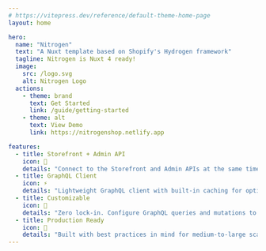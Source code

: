 ```yaml
---
# https://vitepress.dev/reference/default-theme-home-page
layout: home

hero:
  name: "Nitrogen"
  text: "A Nuxt template based on Shopify's Hydrogen framework"
  tagline: Nitrogen is Nuxt 4 ready!
  image:
    src: /logo.svg
    alt: Nitrogen Logo
  actions:
    - theme: brand
      text: Get Started
      link: /guide/getting-started
    - theme: alt
      text: View Demo
      link: https://nitrogenshop.netlify.app

features:
  - title: Storefront + Admin API
    icon: 💎
    details: "Connect to the Storefront and Admin APIs at the same time. No third-party module used."
  - title: GraphQL Client
    icon: ⚡
    details: "Lightweight GraphQL client with built-in caching for optimized performance."
  - title: Customizable
    icon: 🧩
    details: "Zero lock-in. Configure GraphQL queries and mutations to fit your project needs."
  - title: Production Ready
    icon: 🚀
    details: "Built with best practices in mind for medium-to-large scale storefronts."
---
```


